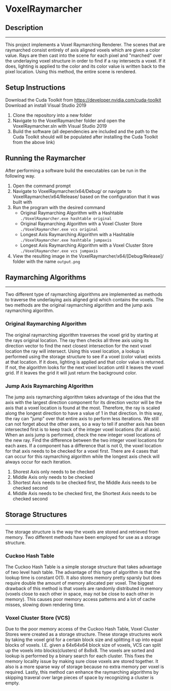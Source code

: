 # VoxelRaymarcher
## Description
---
This project implements a Voxel Raymarching Renderer. The scenes that are raymarched consist entirely of axis aligned voxels which are given a color value. Rays are then cast into the scene for each pixel and "marched" over the underlaying voxel structure in order to find if a ray intersects a voxel. If it does, lighting is applied to the color and its color value is written back to the pixel location. Using this method, the entire scene is rendered.

## Setup Instructions
Download the Cuda Toolkit from https://developer.nvidia.com/cuda-toolkit
Download an install Visual Studio 2019

1. Clone the repository into a new folder
2. Navigate to the VoxelRaymarcher folder and open the VoxelRaymarcher.sln with Visual Studio 2019
3. Build the software (all dependencies are included and the path to the Cuda Toolkit should will be populated after installing the Cuda Toolkit from the above link)

## Running the Raymarcher
After performing a software build the executables can be run in the following way.

1. Open the command prompt
2. Navigate to VoxelRaymarcher/x64/Debug/ or navigate to VoxelRaymarcher/x64/Release/ based on the configuration that it was built with
3. Run the program with the desired command
    - Original Raymarching Algorithm with a Hashtable `./VoxelRaymarcher.exe hashtable original`
    - Original Raymarching Algorithm with a Voxel Cluster Store `./VoxelRaymarcher.exe vcs original`
    - Longest Axis Raymarching Algorithm with a Hashtable `./VoxelRaymarcher.exe hashtable jumpaxis`
    - Longest Axis Raymarching Algorithm with a Voxel Cluster Store `./VoxelRaymarcher.exe vcs jumpaxis`
4. View the resulting image in the VoxelRaymarcher/x64/[Debug/Release]/ folder with the name `output.png`

## Raymarching Algorithms
---
Two different type of raymarching algorithms are implemented as methods to traverse the underlaying axis aligned grid which contains the voxels. The two methods are the original raymarching algorithm and the jump axis raymarching algorithm.
### Original Raymarching Algorithm
The original raymarching algorithm traverses the voxel grid by starting at the rays original location. The ray then checks all three axis using its direction vector to find the next closest intersection for the next voxel location the ray will intersect. Using this voxel location, a lookup is performed using the storage structure to see if a voxel (color value) exists at that location. If it does, lighting is applied and that color value is returned. If not, the algorithm looks for the next voxel location until it leaves the voxel grid. If it leaves the grid it will just return the background color.

### Jump Axis Raymarching Algorithm
The jump axis raymarching algorithm takes advantage of the idea that the axis with the largest direction component for its direction vector will be the axis that a voxel location is found at the most. Therefore, the ray is scaled along the longest direction to have a value of 1 in that direction. In this way, the ray can "jump" over that entire axis to perform less iterations. We still can not forget about the other axes, so a way to tell if another axis has been intersected first is to keep track of the integer voxel locations (for all axis). When an axis jump is performed, check the new integer voxel locations of the new ray. Find the difference between the two integer voxel locations for each axes. If a component has a difference that is not 0, the voxel location for that axis needs to be checked for a voxel first. There are 4 cases that can occur for this raymarching algorithm while the longest axis check will always occur for each iteration.
1. Shorest Axis only needs to be checked
2. Middle Axis only needs to be checked
3. Shortest Axis needs to be checked first, the Middle Axis needs to be checked second
4. Middle Axis needs to be checked first, the Shortest Axis needs to be checked second

## Storage Structures
---
The storage structure is the way the voxels are stored and retrieved from memory. Two different methods have been employed for use as a storage structure.

### Cuckoo Hash Table
The Cuckoo Hash Table is a simple storage structure that takes advantage of two level hash table. The advantage of this type of algorithm is that the lookup time is constant O(1). It also stores memory pretty sparsly but does require double the amount of memory allocated per voxel. The biggest drawback of this method is that voxels are randomly distributed in memory (voxels close to each other in space, may not be close to each other in memory). This causes poor memory access patterns and a lot of cache misses, slowing down rendering time.

### Voxel Cluster Store (VCS)
Due to the poor memory access of the Cuckoo Hash Table, Voxel Cluster Stores were created as a storage structure. These storage structures work by taking the voxel grid for a certain block size and splitting it up into equal blocks of voxels. I.E. given a 64x64x64 block size of voxels, VCS can split up the voxels into blocks(clusters) of 8x8x8. The voxels are sorted and lookup is performed by a binary search for each cluster. This fixes the memory locality issue by making sure close voxels are stored together. It also is a more sparse way of storage because no extra memory per voxel is required. Lastly, this method can enhance the raymarching algorithms by skipping traveral over large pieces of space by recognizing a cluster is empty.